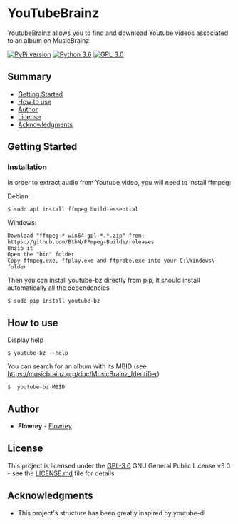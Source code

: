 # YouTubeBrainz

YoutubeBrainz allows you to find and download Youtube videos associated to an album on MusicBrainz.

[![PyPi version](https://img.shields.io/badge/pypi-0.3.0-blue)](https://pypi.org/project/youtube-bz/)
[![Python 3.6](https://img.shields.io/badge/python-3.6+-blue.svg)](https://www.python.org/downloads/release/python-360/)
[![GPL 3.0](https://img.shields.io/badge/license-GPL_3.0-blue.svg)](LICENSE.md)

## Summary

  - [Getting Started](#getting-started)
  - [How to use](#how-to-use)
  - [Author](#author)
  - [License](#license)
  - [Acknowledgments](#Acknowledgments)
  
## Getting Started

### Installation

In order to extract audio from Youtube video, you will need to install ffmpeg:

Debian:
```
$ sudo apt install ffmpeg build-essential
```

Windows:
```
Download "ffmpeg-*-win64-gpl-*.*.zip" from: https://github.com/BtbN/FFmpeg-Builds/releases
Unzip it
Open the "bin" folder
Copy ffmpeg.exe, ffplay.exe and ffprobe.exe into your C:\Windows\ folder
```

Then you can install youtube-bz directly from pip, it should install automatically all the dependencies
```
$ sudo pip install youtube-bz
```

## How to use
Display help
```
$ youtube-bz --help
```

You can search for an album with its MBID (see https://musicbrainz.org/doc/MusicBrainz_Identifier)
```
$  youtube-bz MBID
```

## Author
  
  - **Flowrey** - [Flowrey](https://github.com/Flowrey)
  
## License

This project is licensed under the [GPL-3.0](LICENSE.md)
GNU General Public License v3.0 - see the [LICENSE.md](LICENSE.md) file for
details

## Acknowledgments

  - This project's structure has been greatly inspired by youtube-dl
